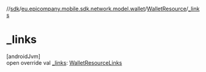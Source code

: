 //[sdk](../../../index.md)/[eu.epicompany.mobile.sdk.network.model.wallet](../index.md)/[WalletResource](index.md)/[_links](_links.md)

# _links

[androidJvm]\
open override val [_links](_links.md): [WalletResourceLinks](../-wallet-resource-links/index.md)
